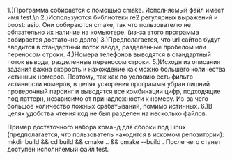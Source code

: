 1.)Программа собирается с помощью cmake. Исполняемый файл имеет имя test.\n
2.)Используются библиотеки re2 регулярных выражений и boost::asio. Они собираются cmake, так что пользователю не обязательно их наличие на комьютере. (из-за этого программа собирается достаточно долго)
3.)Предполагается, что url сайтов будут вводится в стандартный поток ввода, разделенные пробелом или переносом строки.
4.)Номера телефонов выводятся в стандартный поток вывода, разделенные переносом строки.
5.)Исходя из описания задания важна скорость и нахождение как можно большего количества истинных номеров. Поэтому, так как по условию есть фильтр истинности номеров, в целях ускорения программы убран лишний проверочный парсинг и выводятся все комбинации цифр, подходящие под паттерн, независимо от принадлежности к номеру. Из-за чего большое количество ложных срабатываний, помимо истинных.
6.)В целях удобства чтения код не был разделен на несколько файлов.

Пример достаточного набора команд для сборки под Linux (предполагается, что пользователь находится в искомом репозитории): 
mkdir build && cd build && cmake .. && cmake --build .
После чего станет доступен исполняемый файл test.

